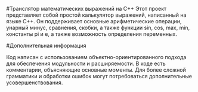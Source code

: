 #Транслятор математических выражений на C++
Этот проект представляет собой простой калькулятор выражений, написанный на языке C++. Он поддерживает основные арифметические операции, унарный минус, сравнения, скобки, а также функции sin, cos, max, min, константы pi и e, а также возможность определения переменных.

#Дополнительная информация

Код написан с использованием объектно-ориентированного подхода для обеспечения модульности и расширяемости.
В коде есть комментарии, объясняющие основные моменты.
Для более сложной грамматики и обработки ошибок могут потребоваться дополнительные усовершенствования.
